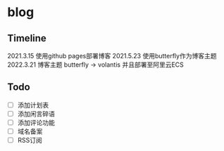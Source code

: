 # blog
## Timeline
2021.3.15 使用github pages部署博客
2021.5.23 使用butterfly作为博客主题
2022.3.21 博客主题 butterfly -> volantis 并且部署至阿里云ECS

## Todo
- [ ] 添加计划表
- [ ] 添加闲言碎语
- [ ] 添加评论功能
- [ ] 域名备案
- [ ] RSS订阅
